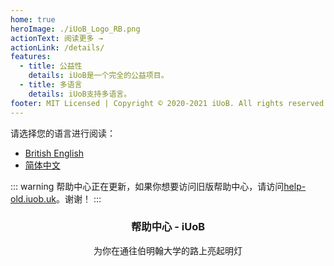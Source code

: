 ```yaml
---
home: true
heroImage: ./iUoB_Logo_RB.png
actionText: 阅读更多 →
actionLink: /details/
features:
  - title: 公益性
    details: iUoB是一个完全的公益项目。
  - title: 多语言
    details: iUoB支持多语言。
footer: MIT Licensed | Copyright © 2020-2021 iUoB. All rights reserved.
---
```



请选择您的语言进行阅读：
- [British English](./en-GB/)
- [简体中文](./)

::: warning
帮助中心正在更新，如果你想要访问旧版帮助中心，请访问[help-old.iuob.uk](https://help-old.iuob.uk/)。谢谢！
:::


### <center>帮助中心 - iUoB</center>

<center>为你在通往伯明翰大学的路上亮起明灯</center>

<br>